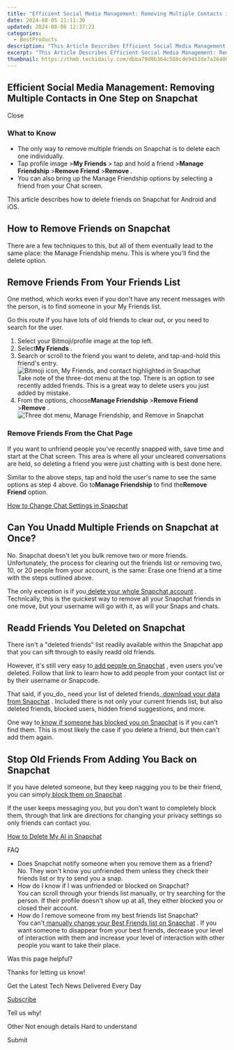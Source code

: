 ```yaml
---
title: "Efficient Social Media Management: Removing Multiple Contacts in One Step on Snapchat"
date: 2024-08-05 11:11:30
updated: 2024-08-06 12:37:23
categories:
  - BestProducts
description: "This Article Describes Efficient Social Media Management: Removing Multiple Contacts in One Step on Snapchat"
excerpt: "This Article Describes Efficient Social Media Management: Removing Multiple Contacts in One Step on Snapchat"
thumbnail: https://thmb.techidaily.com/dbba79d9b364c588cde9451de7a26400a0837a604c19b7b76746e8bcdbfcf86e.jpg
---
```


## Efficient Social Media Management: Removing Multiple Contacts in One Step on Snapchat

Close 

###  What to Know

* The only way to remove multiple friends on Snapchat is to delete each one individually.
* Tap profile image >**My Friends** \> tap and hold a friend >**Manage Friendship** \>**Remove Friend** \>**Remove** .
* You can also bring up the Manage Friendship options by selecting a friend from your Chat screen.

 This article describes how to delete friends on Snapchat for Android and iOS.

##  How to Remove Friends on Snapchat 

 There are a few techniques to this, but all of them eventually lead to the same place: the Manage Friendship menu. This is where you'll find the delete option.

##  Remove Friends From Your Friends List 

 One method, which works even if you don't have any recent messages with the person, is to find someone in your My Friends list.

 Go this route if you have lots of old friends to clear out, or you need to search for the user.

1. Select your Bitmoji/profile image at the top left.
2. Select**My Friends** .
3. Search or scroll to the friend you want to delete, and tap-and-hold this friend's entry.  
![Bitmoji icon, My Friends, and contact highlighted in Snapchat](https://www.lifewire.com/thmb/uWrlw4QXKo6xV7zBnqVm80ddBDs=/1500x0/filters:no_upscale():max_bytes(150000):strip_icc():format(webp)/001_how-to-remove-multiple-friends-on-snapchat-6425728-c69d3e9fda0b484ca51d7db2be711d22.jpg)  
 Take note of the three-dot menu at the top. There is an option to see recently added friends. This is a great way to delete users you just added by mistake.
4. From the options, choose**Manage Friendship** \>**Remove Friend** \>**Remove** .  
![Three dot menu, Manage Friendship, and Remove in Snapchat](https://www.lifewire.com/thmb/uzZV1QwYbat0Yav-GTMCn85wFzU=/1500x0/filters:no_upscale():max_bytes(150000):strip_icc():format(webp)/002_how-to-remove-multiple-friends-on-snapchat-6425728-8ed6c2dd02ff4fe2905d713e5114dc3d.jpg)

###  Remove Friends From the Chat Page 

 If you want to unfriend people you've recently snapped with, save time and start at the Chat screen. This area is where all your uncleared conversations are held, so deleting a friend you were just chatting with is best done here.

 Similar to the above steps, tap and hold the user's name to see the same options as step 4 above. Go to**Manage Friendship** to find the**Remove Friend** option.

[  How to Change Chat Settings in Snapchat ](https://www.lifewire.com/change-chat-settings-in-snapchat-5271208) 

##  Can You Unadd Multiple Friends on Snapchat at Once? 

 No. Snapchat doesn't let you bulk remove two or more friends. Unfortunately, the process for clearing out the friends list or removing two, 10, or 20 people from your account, is the same: Erase one friend at a time with the steps outlined above.

 The only exception is if you[ delete your whole Snapchat account](https://www.lifewire.com/how-to-delete-snapchat-account-4692675) . Technically, this is the quickest way to remove all your Snapchat friends in one move, but your username will go with it, as will your Snaps and chats.

##  Readd Friends You Deleted on Snapchat 

 There isn't a "deleted friends" list readily available within the Snapchat app that you can sift through to easily readd old friends.

 However, it's still very easy to[ add people on Snapchat](https://www.lifewire.com/add-people-on-snapchat-5271063) , even users you've deleted. Follow that link to learn how to add people from your contact list or by their username or Snapcode.

 That said, if you_do_ need your list of deleted friends,[ download your data from Snapchat](https://support.snapchat.com/a/download-my-data) . Included there is not only your current friends list, but also deleted friends, blocked users, hidden friend suggestions, and more.

 One way to[ know if someone has blocked you on Snapchat](https://www.lifewire.com/how-to-tell-if-you-are-blocked-on-snapchat-4169359) is if you can't find them. This is most likely the case if you delete a friend, but then can't add them again.

##  Stop Old Friends From Adding You Back on Snapchat 

 If you have deleted someone, but they keep nagging you to be their friend, you can simply[ block them on Snapchat](https://www.lifewire.com/block-someone-on-snapchat-4169485) .

 If the user keeps messaging you, but you don't want to completely block them, through that link are directions for changing your privacy settings so only friends can contact you.

[ How to Delete My AI in Snapchat ](https://www.lifewire.com/delete-my-ai-in-snapchat-7692813) 

 FAQ

* Does Snapchat notify someone when you remove them as a friend?  
 No. They won't know you unfriended them unless they check their friends list or try to send you a snap.
* How do I know if I was unfriended or blocked on Snapchat?  
 You can scroll through your friends list manually, or try searching for the person. If their profile doesn't show up at all, they either blocked you or closed their account.
* How do I remove someone from my best friends list Snapchat?  
 You can't[ manually change your Best Friends list on Snapchat](https://www.lifewire.com/how-to-delete-or-change-snapchat-best-friends-3485996) . If you want someone to disappear from your best friends, decrease your level of interaction with them and increase your level of interaction with other people you want to take their place.

Was this page helpful?

Thanks for letting us know!

 Get the Latest Tech News Delivered Every Day

[ Subscribe ](https://www.lifewire.com/#) 

Tell us why!

 Other  Not enough details  Hard to understand 

 Submit 

<ins class="adsbygoogle"
     style="display:block"
     data-ad-format="autorelaxed"
     data-ad-client="ca-pub-7571918770474297"
     data-ad-slot="1223367746"></ins>



<ins class="adsbygoogle"
     style="display:block"
     data-ad-client="ca-pub-7571918770474297"
     data-ad-slot="8358498916"
     data-ad-format="auto"
     data-full-width-responsive="true"></ins>
